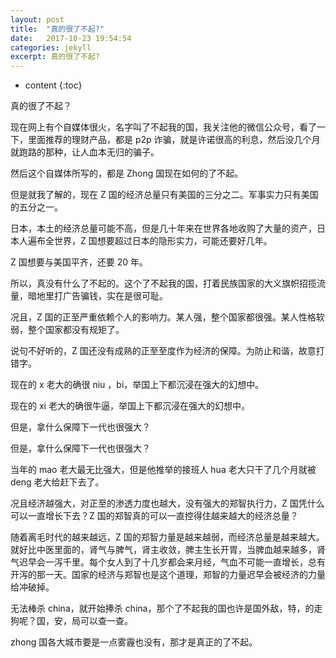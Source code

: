 ```yaml
---
layout: post
title:  "真的很了不起?"
date:   2017-10-23 19:54:54
categories: jekyll
excerpt: 真的很了不起?
---
```


* content
  {:toc}

真的很了不起？

现在网上有个自媒体很火，名字叫了不起我的国，我关注他的微信公众号，看了一下，里面推荐的理财产品，都是 p2p 诈骗，就是许诺很高的利息，然后没几个月就跑路的那种，让人血本无归的骗子。

然后这个自媒体所写的，都是 Zhong 国现在如何的了不起。

但是就我了解的，现在 Z 国的经济总量只有美国的三分之二。军事实力只有美国的五分之一。

日本，本土的经济总量可能不高，但是几十年来在世界各地收购了大量的资产，日本人遍布全世界，Z 国想要超过日本的隐形实力，可能还要好几年。

Z 国想要与美国平齐，还要 20 年。

所以，真没有什么了不起的。这个了不起我的国，打着民族国家的大义旗帜招揽流量，暗地里打广告骗钱，实在是很可耻。

况且，Z 国的正至严重依赖个人的影响力。某人强，整个国家都很强。某人性格软弱，整个国家都没有规矩了。

说句不好听的，Z 国还没有成熟的正至至度作为经济的保障。为防止和谐，故意打错字。

现在的 x 老大的确很 niu ，bi，举国上下都沉浸在强大的幻想中。

现在的 xi 老大的确很牛逼，举国上下都沉浸在强大的幻想中。

但是，拿什么保障下一代也很强大？

但是，拿什么保障下一代也很强大？

当年的 mao 老大最无比强大，但是他推举的接班人 hua 老大只干了几个月就被 deng 老大给赶下去了。

况且经济越强大，对正至的渗透力度也越大，没有强大的郑智执行力，Z 国凭什么可以一直增长下去？Z 国的郑智真的可以一直控得住越来越大的经济总量？

随着离毛时代的越来越远，Z 国的郑智力量是越来越弱，而经济总量是越来越大。就好比中医里面的，肾气与脾气，肾主收敛，脾主生长开胃，当脾血越来越多，肾气迟早会一泻千里。每个女人到了十几岁都会来月经，气血不可能一直增长，总有开泻的那一天。国家的经济与郑智也是这个道理，郑智的力量迟早会被经济的力量给冲破掉。

无法棒杀 china，就开始捧杀 china，那个了不起我的国也许是国外敌，特，的走狗呢？国，安，局可以查一查。

zhong 国各大城市要是一点雾霾也没有，那才是真正的了不起。
